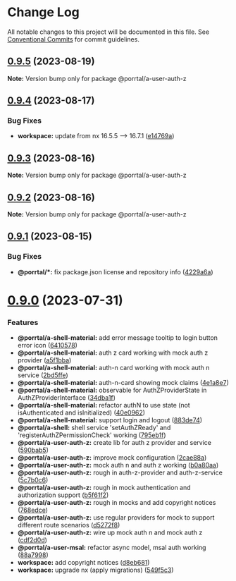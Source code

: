 # Change Log

All notable changes to this project will be documented in this file.
See [Conventional Commits](https://conventionalcommits.org) for commit guidelines.

## [0.9.5](https://github.com/Comcast/Porrtal/compare/v0.9.4...v0.9.5) (2023-08-19)

**Note:** Version bump only for package @porrtal/a-user-auth-z

## [0.9.4](https://github.com/Comcast/Porrtal/compare/v0.9.3...v0.9.4) (2023-08-17)

### Bug Fixes

- **workspace:** update from nx 16.5.5 --> 16.7.1 ([e14769a](https://github.com/Comcast/Porrtal/commit/e14769acf2e498d4c0b19ab1b6c47687b828ddd5))

## [0.9.3](https://github.com/Comcast/Porrtal/compare/v0.9.2...v0.9.3) (2023-08-16)

**Note:** Version bump only for package @porrtal/a-user-auth-z

## [0.9.2](https://github.com/Comcast/Porrtal/compare/v0.9.1...v0.9.2) (2023-08-16)

**Note:** Version bump only for package @porrtal/a-user-auth-z

## [0.9.1](https://github.com/Comcast/Porrtal/compare/v0.9.0...v0.9.1) (2023-08-15)

### Bug Fixes

- **@porrtal/\*:** fix package.json license and repository info ([4229a6a](https://github.com/Comcast/Porrtal/commit/4229a6ae297b5686316f2a4fc1e51fa3d73ff863))

# [0.9.0](https://github.com/datumgeek/porrtal/compare/v0.8.1...v0.9.0) (2023-07-31)

### Features

- **@porrtal/a-shell-material:** add error message tooltip to login button error icon ([6410578](https://github.com/datumgeek/porrtal/commit/6410578b7d74693fa4a4cd2578a031bfe694f0af))
- **@porrtal/a-shell-material:** auth z card working with mock auth z provider ([a5f1bba](https://github.com/datumgeek/porrtal/commit/a5f1bbab9d7ac88a9666979a4de708140f63a596))
- **@porrtal/a-shell-material:** auth-n card working with mock auth n service ([2bd5ffe](https://github.com/datumgeek/porrtal/commit/2bd5ffe5fb71a038bcd100c2bae6998ebaf36bd9))
- **@porrtal/a-shell-material:** auth-n-card showing mock claims ([4e1a8e7](https://github.com/datumgeek/porrtal/commit/4e1a8e726844fccff39531494c3a893c6a9ac6e4))
- **@porrtal/a-shell-material:** observable for AuthZProviderState in AuthZProviderInterface ([34dba1f](https://github.com/datumgeek/porrtal/commit/34dba1fd7904385755338960cfd36a289da5fe10))
- **@porrtal/a-shell-material:** refactor authN to use state (not isAuthenticated and isInitialized) ([40e0962](https://github.com/datumgeek/porrtal/commit/40e09629083c2a205ea2b72b1f795cb948e6bdf5))
- **@porrtal/a-shell-material:** support login and logout ([883de74](https://github.com/datumgeek/porrtal/commit/883de749d7e7c3311c4e0d87f17d855dadde8a13))
- **@porrtal/a-shell:** shell service 'setAuthZReady' and 'registerAuthZPermissionCheck' working ([795eb1f](https://github.com/datumgeek/porrtal/commit/795eb1f2cacd08ee02cb963f8860298f73664f07))
- **@porrtal/a-user-auth-z:** create lib for auth z provider and service ([590bab5](https://github.com/datumgeek/porrtal/commit/590bab560a726ac6da9417f8c6ee93fb3db37188))
- **@porrtal/a-user-auth-z:** improve mock configuration ([2cae88a](https://github.com/datumgeek/porrtal/commit/2cae88a8c80b5a7a66b09f4ac24fb60d8154f8b5))
- **@porrtal/a-user-auth-z:** mock auth n and auth z working ([b0a80aa](https://github.com/datumgeek/porrtal/commit/b0a80aa246c586298afd1ad1270b79e6ac3a458a))
- **@porrtal/a-user-auth-z:** rough in auth-z-provider and auth-z-service ([5c7b0c6](https://github.com/datumgeek/porrtal/commit/5c7b0c6c1cb27f1efa95fdd6cbd3ea8a429a9040))
- **@porrtal/a-user-auth-z:** rough in mock authentication and authorization support ([b5f61f2](https://github.com/datumgeek/porrtal/commit/b5f61f2398dad0823ff41fc9e1e5b5c23e964e39))
- **@porrtal/a-user-auth-z:** rough in mocks and add copyright notices ([768edce](https://github.com/datumgeek/porrtal/commit/768edce2514c765b8f394ced439e24561c392c44))
- **@porrtal/a-user-auth-z:** use regular providers for mock to support different route scenarios ([d5272f8](https://github.com/datumgeek/porrtal/commit/d5272f8d77af46ea7289fb46da7a15418f58cfa7))
- **@porrtal/a-user-auth-z:** wire up mock auth n and mock auth z ([cdf2d0d](https://github.com/datumgeek/porrtal/commit/cdf2d0de49f8b3a3f434d971715f1409d76ae796))
- **@porrtal/a-user-msal:** refactor async model, msal auth working ([88a7998](https://github.com/datumgeek/porrtal/commit/88a7998175caaadc7c1398d556a1780bcae35519))
- **workspace:** add copyright notices ([d8eb681](https://github.com/datumgeek/porrtal/commit/d8eb68124a3414ca61c9ed5c9382f78a79c0ccd8))
- **workspace:** upgrade nx (apply migrations) ([549f5c3](https://github.com/datumgeek/porrtal/commit/549f5c353259b49d668ad91397b9b05a7fadb7e7))
